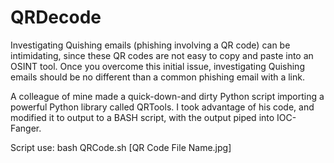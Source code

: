 # QRDecode
Investigating Quishing emails (phishing involving a QR code) can be intimidating, since these QR codes are not easy to copy and paste into an OSINT tool. Once you overcome this initial issue, investigating Quishing emails should be no different than a common phishing email with a link.

A colleague of mine made a quick-down-and dirty Python script importing a powerful Python library called QRTools. I took advantage of his code, and modified it to output to a BASH script, with the output piped into IOC-Fanger.

Script use:
bash QRCode.sh [QR Code File Name.jpg]
